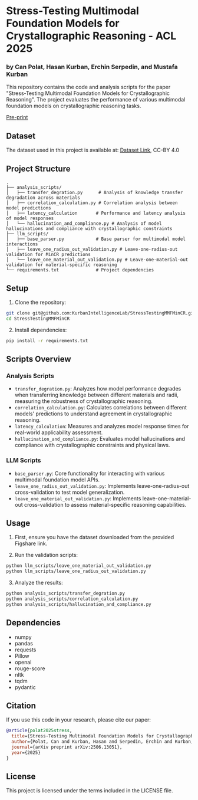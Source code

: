 # Stress-Testing Multimodal Foundation Models for Crystallographic Reasoning - ACL 2025
### by Can Polat, Hasan Kurban, Erchin Serpedin, and Mustafa Kurban

This repository contains the code and analysis scripts for the paper "Stress-Testing Multimodal Foundation Models for Crystallographic Reasoning". The project evaluates the performance of various multimodal foundation models on crystallographic reasoning tasks.

[Pre-print](https://arxiv.org/abs/2506.13051)

## Dataset

The dataset used in this project is available at: [Dataset Link](https://figshare.com/s/4704f61d44a1f2ca63c5), CC-BY 4.0

## Project Structure

```
.
├── analysis_scripts/
│   ├── transfer_degration.py      # Analysis of knowledge transfer degradation across materials
│   ├── correlation_calculation.py # Correlation analysis between model predictions
│   ├── latency_calculation       # Performance and latency analysis of model responses
│   └── hallucination_and_compliance.py # Analysis of model hallucinations and compliance with crystallographic constraints
├── llm_scripts/
│   ├── base_parser.py            # Base parser for multimodal model interactions
│   ├── leave_one_radius_out_validation.py # Leave-one-radius-out validation for MinCR predictions
│   └── leave_one_material_out_validation.py # Leave-one-material-out validation for material-specific reasoning
└── requirements.txt              # Project dependencies
```

## Setup

1. Clone the repository:
```bash
git clone git@github.com:KurbanIntelligenceLab/StressTestingMMFMinCR.git
cd StressTestingMMFMinCR
```

2. Install dependencies:
```bash
pip install -r requirements.txt
```

## Scripts Overview

### Analysis Scripts

- `transfer_degration.py`: Analyzes how model performance degrades when transferring knowledge between different materials and radii, measuring the robustness of crystallographic reasoning.
- `correlation_calculation.py`: Calculates correlations between different models' predictions to understand agreement in crystallographic reasoning.
- `latency_calculation`: Measures and analyzes model response times for real-world applicability assessment.
- `hallucination_and_compliance.py`: Evaluates model hallucinations and compliance with crystallographic constraints and physical laws.

### LLM Scripts

- `base_parser.py`: Core functionality for interacting with various multimodal foundation model APIs.
- `leave_one_radius_out_validation.py`: Implements leave-one-radius-out cross-validation to test model generalization.
- `leave_one_material_out_validation.py`: Implements leave-one-material-out cross-validation to assess material-specific reasoning capabilities.

## Usage

1. First, ensure you have the dataset downloaded from the provided Figshare link.

2. Run the validation scripts:
```bash
python llm_scripts/leave_one_material_out_validation.py
python llm_scripts/leave_one_radius_out_validation.py
```

3. Analyze the results:
```bash
python analysis_scripts/transfer_degration.py
python analysis_scripts/correlation_calculation.py
python analysis_scripts/hallucination_and_compliance.py
```

## Dependencies

- numpy
- pandas
- requests
- Pillow
- openai
- rouge-score
- nltk
- tqdm
- pydantic

## Citation

If you use this code in your research, please cite our paper:

```bibtex
@article{polat2025stress,
  title={Stress-Testing Multimodal Foundation Models for Crystallographic Reasoning},
  author={Polat, Can and Kurban, Hasan and Serpedin, Erchin and Kurban, Mustafa},
  journal={arXiv preprint arXiv:2506.13051},
  year={2025}
}
```

## License

This project is licensed under the terms included in the LICENSE file.
